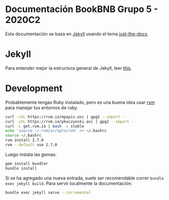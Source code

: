 # Documentación BookBNB Grupo 5 - 2020C2
Esta documentación se basa en [Jekyll](https://jekyllrb.com) usando el tema [just-the-docs](https://github.com/pmarsceill/just-the-docs).

# Jekyll
Para entender mejor la estructura general de Jekyll, leer [this](https://jekyllrb.com/docs/structure/).

# Development
Probablemente tengas Ruby instalado, pero es una buena idea usar [rvm](https://rvm.io) para manejar tus entornos de ruby.

```bash
curl -sSL https://rvm.io/mpapis.asc | gpg2 --import -
curl -sSL https://rvm.io/pkuczynski.asc | gpg2 --import -
curl -L get.rvm.io | bash -s stable
echo 'source ~/.rvm/scripts/rvm' >> ~/.bashrc
source ~/.bashrc
rvm install 2.7.0
rvm --default use 2.7.0
```

Luego instala las gemas:
```bash
gem install bundler
bundle install
```

Si se ha agregado una nueva entrada, suele ser recomendable correr `bundle exec jekyll build`. Para servir localmente la documentación:

```bash
bundle exec jekyll serve --incremental
```
